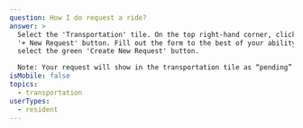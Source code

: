 ```yaml
---
question: How I do request a ride?
answer: >
  Select the 'Transportation' tile. On the top right-hand corner, click the blue
  '+ New Request' button. Fill out the form to the best of your ability and then
  select the green 'Create New Request' button.

  Note: Your request will show in the transportation tile as “pending” until your community approves or denies the request. All requests will remain in the list, including denied and cancelled requests. The status will show on the right hand side reading 'Cancelled' or 'Denied' to note that that trip will not be happening or 'Approved' if it will be.
isMobile: false
topics:
  - transportation
userTypes:
  - resident
---
```

